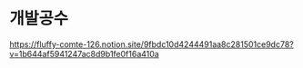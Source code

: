 # 개발공수
https://fluffy-comte-126.notion.site/9fbdc10d4244491aa8c281501ce9dc78?v=1b644af5941247ac8d9b1fe0f16a410a
